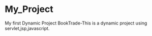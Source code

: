 # My_Project
My first Dynamic Project
BookTrade-This is a dynamic project using servlet,jsp,javascript. 
